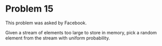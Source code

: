 # Problem 15

 This problem was asked by Facebook.

Given a stream of elements too large to store in memory, pick a random element from the stream with uniform probability.